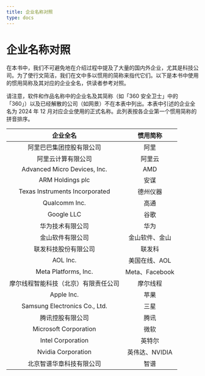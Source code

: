 ```yaml
---
title: 企业名称对照
type: docs
---
```


# 企业名称对照

在本书中，我们不可避免地在介绍过程中提及了大量的国内外企业，尤其是科技公司。为了使行文简洁，我们在文中多以惯用的简称来指代它们。以下是本书中使用的惯用简称及其对应的企业全名，供读者参考对照。

请注意，软件和作品名称中的企业名及其简称（如「360 安全卫士」中的「360」）以及已经解散的公司（如网景）不在本表中列出。本表中引述的企业全名为 2024 年 12 月对应企业使用的正式名称。此列表按各企业第一个惯用简称的拼音排序。

|               企业全名               |    惯用简称    |
|:------------------------------------:|:--------------:|
|       阿里巴巴集团控股有限公司       |      阿里      |
|          阿里云计算有限公司          |     阿里云     |
|     Advanced Micro Devices, Inc.     |       AMD      |
|           ARM Holdings plc           |      安谋      |
|    Texas Instruments Incorporated    |    德州仪器    |
|             Qualcomm Inc.            |      高通      |
|              Google LLC              |      谷歌      |
|           华为技术有限公司           |      华为      |
|           金山软件有限公司           | 金山软件、金山 |
|         联发科技股份有限公司         |     联发科     |
|               AOL Inc.               |  美国在线、AOL |
|         Meta Platforms, Inc.         | Meta、Facebook |
| 摩尔线程智能科技（北京）有限责任公司 |    摩尔线程    |
|              Apple Inc.              |      苹果      |
|     Samsung Electronics Co., Ltd.    |      三星      |
|           腾讯控股有限公司           |      腾讯      |
|         Microsoft Corporation        |      微软      |
|           Intel Corporation          |     英特尔     |
|          Nvidia Corporation          | 英伟达、NVIDIA |
|       北京智谱华章科技有限公司       |      智谱      |